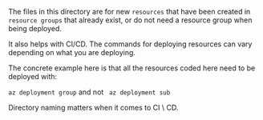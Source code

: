 The files in this directory are for new `resources` that have been created in `resource groups` that already exist, or do not need a resource group when being deployed. 

It also helps with CI/CD. The commands for deploying resources can vary depending on what you are deploying. 

The concrete example here is that all the resources coded here need to be deployed with:

 `az deployment group` and not ` az deployment sub` 

 Directory naming matters when it comes to CI \ CD.